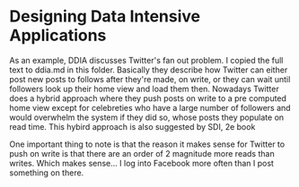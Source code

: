# Designing Data Intensive Applications
As an example, DDIA discusses Twitter's fan out problem. I copied the full text to ddia.md in this folder. Basically 
they describe how Twitter can either post new posts to follows after they're made, on write, or they can wait until 
followers look up their home view and load them then. Nowadays Twitter does a hybrid approach where they push posts on 
write to a pre computed home view except for celebreties who have a large number of followers and would overwhelm the 
system if they did so, whose posts they populate on read time. This hybird approach is also suggested by SDI, 2e book

One important thing to note is that the reason it makes sense for Twitter to push on write is that there are an order
of 2 magnitude more reads than writes. Which makes sense... I log into Facebook more often than I post something on there.